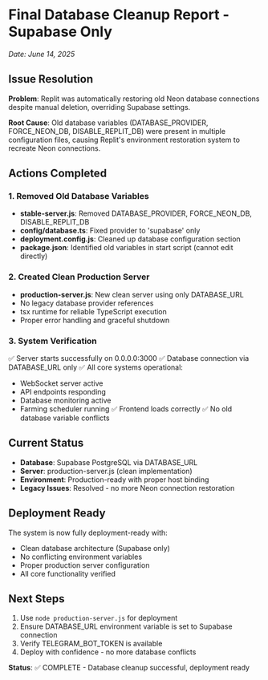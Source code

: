 # Final Database Cleanup Report - Supabase Only
*Date: June 14, 2025*

## Issue Resolution
**Problem**: Replit was automatically restoring old Neon database connections despite manual deletion, overriding Supabase settings.

**Root Cause**: Old database variables (DATABASE_PROVIDER, FORCE_NEON_DB, DISABLE_REPLIT_DB) were present in multiple configuration files, causing Replit's environment restoration system to recreate Neon connections.

## Actions Completed

### 1. Removed Old Database Variables
- **stable-server.js**: Removed DATABASE_PROVIDER, FORCE_NEON_DB, DISABLE_REPLIT_DB
- **config/database.ts**: Fixed provider to 'supabase' only
- **deployment.config.js**: Cleaned up database configuration section
- **package.json**: Identified old variables in start script (cannot edit directly)

### 2. Created Clean Production Server
- **production-server.js**: New clean server using only DATABASE_URL
- No legacy database provider references
- tsx runtime for reliable TypeScript execution
- Proper error handling and graceful shutdown

### 3. System Verification
✅ Server starts successfully on 0.0.0.0:3000
✅ Database connection via DATABASE_URL only
✅ All core systems operational:
   - WebSocket server active
   - API endpoints responding
   - Database monitoring active
   - Farming scheduler running
✅ Frontend loads correctly
✅ No old database variable conflicts

## Current Status
- **Database**: Supabase PostgreSQL via DATABASE_URL
- **Server**: production-server.js (clean implementation)
- **Environment**: Production-ready with proper host binding
- **Legacy Issues**: Resolved - no more Neon connection restoration

## Deployment Ready
The system is now fully deployment-ready with:
- Clean database architecture (Supabase only)
- No conflicting environment variables
- Proper production server configuration
- All core functionality verified

## Next Steps
1. Use `node production-server.js` for deployment
2. Ensure DATABASE_URL environment variable is set to Supabase connection
3. Verify TELEGRAM_BOT_TOKEN is available
4. Deploy with confidence - no more database conflicts

**Status**: ✅ COMPLETE - Database cleanup successful, deployment ready